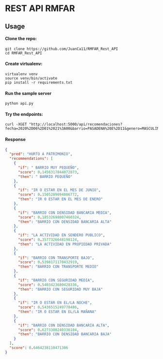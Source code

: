 # REST API RMFAR
Usage
-----

#### Clone the repo:

    git clone https://github.com/JuanCa11/RMFAR_Rest_API
    cd RMFAR_Rest_API

#### Create virtualenv:

    virtualenv venv
    source venv/bin/activate
    pip install -r requirements.txt

#### Run the sample server

    python api.py

#### Try the endpoints:

    curl -XGET "http://localhost:5000/api/recomendaciones?fecha=2020%2D06%2D01%2021%3A00&barrio=PASADENA%20E%2D11&genero=MASCULINO&actividad=SENDERO%20PUBLICO"

#### Response

```json
{
  "pred": "HURTO A PATRIMONIO", 
  "recommendations": [
    {
      "if": " BARRIO MUY PEQUEÑO", 
      "score": 0.1456317844072873, 
      "then": " BARRIO PEQUEÑO"
    }, 
    {
      "if": "IR O ESTAR EN EL MES DE JUNIO", 
      "score": 0.1505289094006772, 
      "then": "IR O ESTAR EN EL MES DE ENERO"
    }, 
    {
      "if": "BARRIO CON DENSIDAD BANCARIA MEDIA", 
      "score": 0.18532698007460324, 
      "then": "BARRIO CON DENSIDAD BANCARIA ALTA"
    }, 
    {
      "if": "LA ACTIVIDAD EN SENDERO PUBLICO", 
      "score": 0.3577326648198124, 
      "then": "LA ACTIVIDAD EN PROPIEDAD PRIVADA"
    }, 
    {
      "if": "BARRIO CON TRANSPORTE BAJO", 
      "score": 0.5398171178432919, 
      "then": "BARRIO CON TRANSPORTE MEDIO"
    }, 
    {
      "if": "BARRIO CON SEGURIDAD MEDIA", 
      "score": 0.5403423680428336, 
      "then": "BARRIO CON SEGURIDAD MUY BAJA"
    }, 
    {
      "if": "IR O ESTAR EN EL/LA NOCHE", 
      "score": 0.5436515249778486, 
      "then": "IR O ESTAR EN EL/LA MAÑANA"
    }, 
    {
      "if": "BARRIO CON DENSIDAD BANCARIA ALTA", 
      "score": 0.6273300240336104, 
      "then": "BARRIO CON DENSIDAD BANCARIA BAJA"
    }
  ], 
  "score": 0.6464238110471306
}
```
